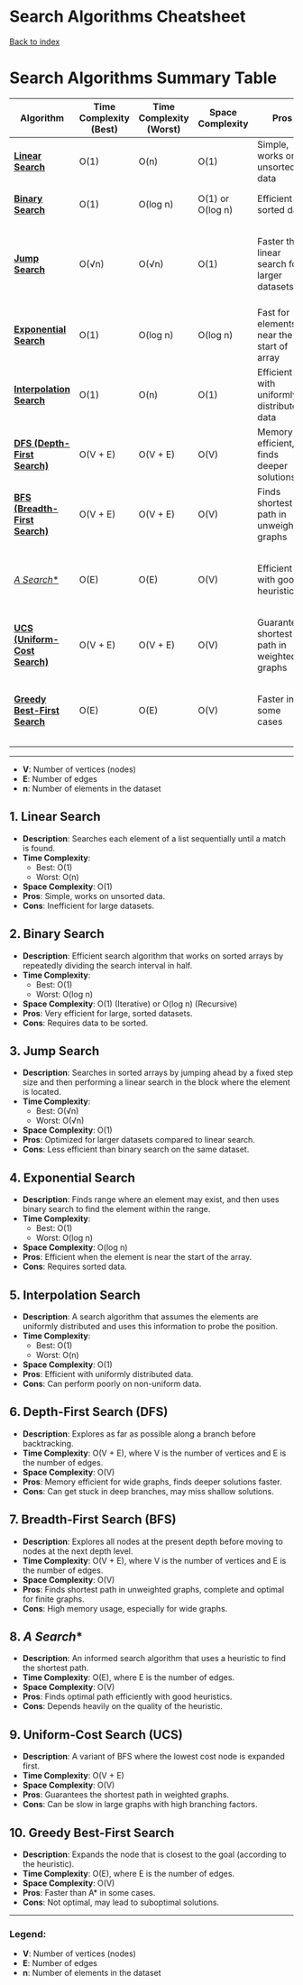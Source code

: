 # Search Algorithms Cheatsheet

[Back to index](../../README.md)

# Search Algorithms Summary Table

| Algorithm                         | Time Complexity (Best) | Time Complexity (Worst) | Space Complexity | Pros                                         | Cons                                               |
|------------------------------------|------------------------|-------------------------|------------------|----------------------------------------------|----------------------------------------------------|
| [**Linear Search**](#1-linear-search)           | O(1)                   | O(n)                   | O(1)             | Simple, works on unsorted data               | Inefficient for large datasets                     |
| [**Binary Search**](#2-binary-search)           | O(1)                   | O(log n)               | O(1) or O(log n) | Efficient for sorted data                    | Requires data to be sorted                        |
| [**Jump Search**](#3-jump-search)              | O(√n)                  | O(√n)                  | O(1)             | Faster than linear search for larger datasets | Less efficient than binary search on the same dataset |
| [**Exponential Search**](#4-exponential-search) | O(1)                   | O(log n)               | O(log n)         | Fast for elements near the start of array     | Requires sorted data                              |
| [**Interpolation Search**](#5-interpolation-search) | O(1)               | O(n)                   | O(1)             | Efficient with uniformly distributed data     | Performs poorly with non-uniform data             |
| [**DFS (Depth-First Search)**](#6-depth-first-search-dfs) | O(V + E)          | O(V + E)               | O(V)             | Memory efficient, finds deeper solutions     | Can get stuck in deep branches                    |
| [**BFS (Breadth-First Search)**](#7-breadth-first-search-bfs) | O(V + E)        | O(V + E)               | O(V)             | Finds shortest path in unweighted graphs      | High memory usage for wide graphs                 |
| [**A* Search**](#8-a-search)                    | O(E)                   | O(E)                   | O(V)             | Efficient with good heuristics                | Heavily depends on the quality of the heuristic    |
| [**UCS (Uniform-Cost Search)**](#9-uniform-cost-search) | O(V + E)           | O(V + E)               | O(V)             | Guarantees shortest path in weighted graphs   | Can be slow in large graphs                       |
| [**Greedy Best-First Search**](#10-greedy-best-first-search) | O(E)             | O(E)                   | O(V)             | Faster in some cases                         | Not optimal, may lead to suboptimal solutions      |

---

- **V**: Number of vertices (nodes)
- **E**: Number of edges
- **n**: Number of elements in the dataset


## 1. **Linear Search**
- **Description**: Searches each element of a list sequentially until a match is found.
- **Time Complexity**: 
  - Best: O(1)
  - Worst: O(n)
- **Space Complexity**: O(1)
- **Pros**: Simple, works on unsorted data.
- **Cons**: Inefficient for large datasets.

## 2. **Binary Search**
- **Description**: Efficient search algorithm that works on sorted arrays by repeatedly dividing the search interval in half.
- **Time Complexity**: 
  - Best: O(1)
  - Worst: O(log n)
- **Space Complexity**: O(1) (Iterative) or O(log n) (Recursive)
- **Pros**: Very efficient for large, sorted datasets.
- **Cons**: Requires data to be sorted.

## 3. **Jump Search**
- **Description**: Searches in sorted arrays by jumping ahead by a fixed step size and then performing a linear search in the block where the element is located.
- **Time Complexity**: 
  - Best: O(√n)
  - Worst: O(√n)
- **Space Complexity**: O(1)
- **Pros**: Optimized for larger datasets compared to linear search.
- **Cons**: Less efficient than binary search on the same dataset.

## 4. **Exponential Search**
- **Description**: Finds range where an element may exist, and then uses binary search to find the element within the range.
- **Time Complexity**: 
  - Best: O(1)
  - Worst: O(log n)
- **Space Complexity**: O(log n)
- **Pros**: Efficient when the element is near the start of the array.
- **Cons**: Requires sorted data.

## 5. **Interpolation Search**
- **Description**: A search algorithm that assumes the elements are uniformly distributed and uses this information to probe the position.
- **Time Complexity**: 
  - Best: O(1)
  - Worst: O(n)
- **Space Complexity**: O(1)
- **Pros**: Efficient with uniformly distributed data.
- **Cons**: Can perform poorly on non-uniform data.

## 6. **Depth-First Search (DFS)**
- **Description**: Explores as far as possible along a branch before backtracking.
- **Time Complexity**: O(V + E), where V is the number of vertices and E is the number of edges.
- **Space Complexity**: O(V)
- **Pros**: Memory efficient for wide graphs, finds deeper solutions faster.
- **Cons**: Can get stuck in deep branches, may miss shallow solutions.

## 7. **Breadth-First Search (BFS)**
- **Description**: Explores all nodes at the present depth before moving to nodes at the next depth level.
- **Time Complexity**: O(V + E), where V is the number of vertices and E is the number of edges.
- **Space Complexity**: O(V)
- **Pros**: Finds shortest path in unweighted graphs, complete and optimal for finite graphs.
- **Cons**: High memory usage, especially for wide graphs.

## 8. **A* Search**
- **Description**: An informed search algorithm that uses a heuristic to find the shortest path.
- **Time Complexity**: O(E), where E is the number of edges.
- **Space Complexity**: O(V)
- **Pros**: Finds optimal path efficiently with good heuristics.
- **Cons**: Depends heavily on the quality of the heuristic.

## 9. **Uniform-Cost Search (UCS)**
- **Description**: A variant of BFS where the lowest cost node is expanded first.
- **Time Complexity**: O(V + E)
- **Space Complexity**: O(V)
- **Pros**: Guarantees the shortest path in weighted graphs.
- **Cons**: Can be slow in large graphs with high branching factors.

## 10. **Greedy Best-First Search**
- **Description**: Expands the node that is closest to the goal (according to the heuristic).
- **Time Complexity**: O(E), where E is the number of edges.
- **Space Complexity**: O(V)
- **Pros**: Faster than A* in some cases.
- **Cons**: Not optimal, may lead to suboptimal solutions.

---

### Legend:
- **V**: Number of vertices (nodes)
- **E**: Number of edges
- **n**: Number of elements in the dataset
